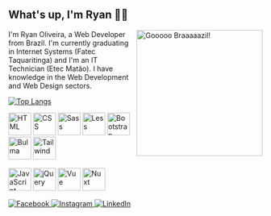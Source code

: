 ## What's up, I'm Ryan 👋🏼

<img src="https://media1.giphy.com/media/PSKAppO2LH56w/giphy.webp?cid=ecf05e47hggb7hr43rrio4eaws7d86ha2f90lwyebzbnlrjl&rid=giphy.webp&ct=g" width="250" alt="Gooooo Braaaaazil!" align="right">

I'm Ryan Oliveira, a Web Developer from Brazil. I'm currently graduating in Internet Systems (Fatec Taquaritinga) and I'm an IT Technician (Etec Matão). I have knowledge in the Web Development and Web Design sectors.

[![Top Langs](https://github-readme-stats.vercel.app/api/top-langs/?username=ryanmatheuz&layout=compact&langs_count=6)](https://github.com/anuraghazra/github-readme-stats)

<img src="https://cdn.jsdelivr.net/gh/devicons/devicon/icons/html5/html5-original.svg" width="45" alt="HTML"> <img src="https://cdn.jsdelivr.net/gh/devicons/devicon/icons/css3/css3-original.svg" width="45" alt="CSS"> <img src="https://cdn.jsdelivr.net/gh/devicons/devicon/icons/sass/sass-original.svg" width="45" alt="Sass"> <img src="https://cdn.jsdelivr.net/gh/devicons/devicon/icons/less/less-plain-wordmark.svg" width="45" alt="Less"> <img src="https://cdn.jsdelivr.net/gh/devicons/devicon/icons/bootstrap/bootstrap-plain.svg" width="45" alt="Bootstrap"> <img src="https://cdn.jsdelivr.net/gh/devicons/devicon/icons/bulma/bulma-plain.svg" width="45" alt="Bulma"> <img src="https://cdn.jsdelivr.net/gh/devicons/devicon/icons/tailwindcss/tailwindcss-plain.svg" width="45" alt="Tailwind">

<img src="https://cdn.jsdelivr.net/gh/devicons/devicon/icons/javascript/javascript-original.svg" width="45" alt="JavaScript"> <img src="https://cdn.jsdelivr.net/gh/devicons/devicon/icons/jquery/jquery-original.svg" width="45" alt="jQuery"> <img src="https://cdn.jsdelivr.net/gh/devicons/devicon/icons/vuejs/vuejs-original.svg" width="45" alt="Vue"> <img src="https://d33wubrfki0l68.cloudfront.net/6ff34ec8760318b99888ee4b75d1e265170a84b9/6479c/logos/nuxt.svg" width="45" alt="Nuxt">

[![Facebook](https://img.shields.io/badge/Facebook-%231877F2.svg?style=for-the-badge&logo=Facebook&logoColor=white) ](https://facebook.com/isryanmatheus)[![Instagram](https://img.shields.io/badge/Instagram-%23E4405F.svg?style=for-the-badge&logo=Instagram&logoColor=white)](https://www.instagram.com/isryanmatheus/)[ ![LinkedIn](https://img.shields.io/badge/linkedin-%230077B5.svg?style=for-the-badge&logo=linkedin&logoColor=white) ](https://www.linkedin.com/in/ryanmatheus)
